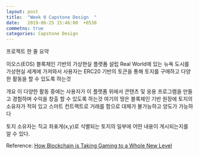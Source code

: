 ```yaml
---
layout: post
title:  "Week 0 Capstone Design  "
date:   2019-06-25 15:46:00  +0530
commetns: true 
categories: Capstone Design   
---
```


프로젝트 한 줄 요약 

이오스(EOS) 블록체인 기반의 가상현실 플랫폼 설립 
Real World에 있는 뉴욕 도시를 가상현실 세계에 가져와서 사용자는 ERC20 기반의 토큰을 통해 토지를 구매하고 다양한 활동을 할 수 있도록 하는것 

개요 
이 다양한 활동 중에는 사용자가 이 플랫폼 위에서 콘텐츠 및 응용 프로그램을 만들고 경험하며 수익을 창출 할 수 있도록 하는것 
여기의 땅은 블록체인 기반 원장에 토지의 소유자가 적혀 있고 스마트 컨트랙트로 거래를 함으로 대체가 불가능하고 양도가 가능하다 

토지 소유자는 직교 좌표게(x,y)로 식별되는 토지의 일부에 어떤 내용이 게시되는지를 알 수 있다.

Reference: [How Blockchain is Taking Gaming to a Whole New Level][url]

[url]:https://medium.com/aerum-technologies/how-blockchain-is-taking-gaming-to-a-whole-new-level-5de0eb10256
[jekyll-docs]: https://jekyllrb.com/docs/home
[jekyll-gh]:   https://github.com/Youngerjesus
[jekyll-talk]: https://talk.jekyllrb.com/
